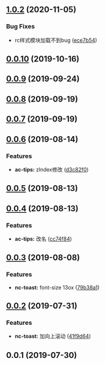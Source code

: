 ## [1.0.2](https://github.com/tinper-bee/ac-tips/compare/v1.0.1...v1.0.2) (2020-11-05)


### Bug Fixes

* rc样式模块加载不到bug ([ece7b54](https://github.com/tinper-bee/ac-tips/commit/ece7b54d0ee4152a4a120f9895b7cb5395d21043))



<a name="0.0.10"></a>
## [0.0.10](https://github.com/tinper-bee/ac-tips/compare/v0.0.9...v0.0.10) (2019-10-16)



<a name="0.0.9"></a>
## [0.0.9](https://github.com/tinper-bee/ac-tips/compare/v0.0.8...v0.0.9) (2019-09-24)



<a name="0.0.8"></a>
## [0.0.8](https://github.com/tinper-bee/ac-tips/compare/v0.0.7...v0.0.8) (2019-09-19)



<a name="0.0.7"></a>
## [0.0.7](https://github.com/tinper-bee/ac-tips/compare/v0.0.6...v0.0.7) (2019-09-19)



<a name="0.0.6"></a>
## [0.0.6](https://github.com/tinper-bee/ac-tips/compare/v0.0.5...v0.0.6) (2019-08-14)


### Features

* **ac-tips:** zIndex修改 ([d3c82f0](https://github.com/tinper-bee/ac-tips/commit/d3c82f0))



<a name="0.0.5"></a>
## [0.0.5](https://github.com/tinper-bee/ac-tips/compare/v0.0.4...v0.0.5) (2019-08-13)



<a name="0.0.4"></a>
## [0.0.4](https://github.com/tinper-bee/ac-tips/compare/v0.0.3...v0.0.4) (2019-08-13)


### Features

* **ac-tips:** 改名 ([cc74f84](https://github.com/tinper-bee/ac-tips/commit/cc74f84))



<a name="0.0.3"></a>
## [0.0.3](https://github.com/tinper-bee/ac-tips/compare/v0.0.2...v0.0.3) (2019-08-08)


### Features

* **nc-toast:** font-size 13ox ([79b38a1](https://github.com/tinper-bee/ac-tips/commit/79b38a1))



<a name="0.0.2"></a>
## [0.0.2](https://github.com/tinper-bee/ac-tips/compare/v0.0.1...v0.0.2) (2019-07-31)


### Features

* **nc-toast:** 加向上滚动 ([41f9d64](https://github.com/tinper-bee/ac-tips/commit/41f9d64))



<a name="0.0.1"></a>
## 0.0.1 (2019-07-30)



